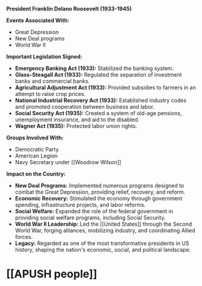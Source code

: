 **President Franklin Delano Roosevelt (1933-1945)**

**Events Associated With:**

* Great Depression
* New Deal programs
* World War II

**Important Legislation Signed:**

* **Emergency Banking Act (1933):** Stabilized the banking system.
* **Glass-Steagall Act (1933):** Regulated the separation of investment banks and commercial banks.
* **Agricultural Adjustment Act (1933):** Provided subsidies to farmers in an attempt to raise crop prices.
* **National Industrial Recovery Act (1933):** Established industry codes and promoted cooperation between business and labor.
* **Social Security Act (1935):** Created a system of old-age pensions, unemployment insurance, and aid to the disabled.
* **Wagner Act (1935):** Protected labor union rights.

**Groups Involved With:**

* Democratic Party
* American Legion
* Navy Secretary under [[Woodrow Wilson]]

**Impact on the Country:**

* **New Deal Programs:** Implemented numerous programs designed to combat the Great Depression, providing relief, recovery, and reform.
* **Economic Recovery:** Stimulated the economy through government spending, infrastructure projects, and labor reforms.
* **Social Welfare:** Expanded the role of the federal government in providing social welfare programs, including Social Security.
* **World War II Leadership:** Led the [[United States]] through the Second World War, forging alliances, mobilizing industry, and coordinating Allied forces.
* **Legacy:** Regarded as one of the most transformative presidents in US history, shaping the nation's economic, social, and political landscape.
# [[APUSH people]]
